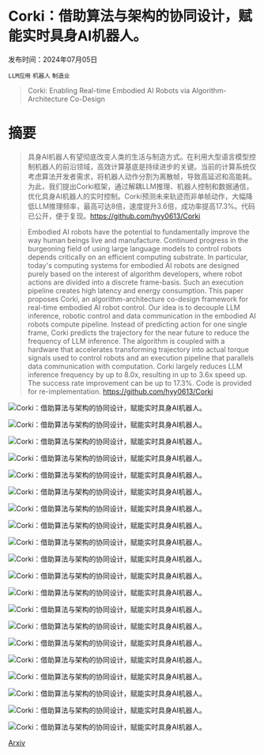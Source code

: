 # Corki：借助算法与架构的协同设计，赋能实时具身AI机器人。

发布时间：2024年07月05日

`LLM应用` `机器人` `制造业`

> Corki: Enabling Real-time Embodied AI Robots via Algorithm-Architecture Co-Design

# 摘要

> 具身AI机器人有望彻底改变人类的生活与制造方式。在利用大型语言模型控制机器人的前沿领域，高效计算基底是持续进步的关键。当前的计算系统仅考虑算法开发者需求，将机器人动作分割为离散帧，导致高延迟和高能耗。为此，我们提出Corki框架，通过解耦LLM推理、机器人控制和数据通信，优化具身AI机器人的实时控制。Corki预测未来轨迹而非单帧动作，大幅降低LLM推理频率，最高可达8倍，速度提升3.6倍，成功率提高17.3%。代码已公开，便于复现。https://github.com/hyy0613/Corki

> Embodied AI robots have the potential to fundamentally improve the way human beings live and manufacture. Continued progress in the burgeoning field of using large language models to control robots depends critically on an efficient computing substrate. In particular, today's computing systems for embodied AI robots are designed purely based on the interest of algorithm developers, where robot actions are divided into a discrete frame-basis. Such an execution pipeline creates high latency and energy consumption. This paper proposes Corki, an algorithm-architecture co-design framework for real-time embodied AI robot control. Our idea is to decouple LLM inference, robotic control and data communication in the embodied AI robots compute pipeline. Instead of predicting action for one single frame, Corki predicts the trajectory for the near future to reduce the frequency of LLM inference. The algorithm is coupled with a hardware that accelerates transforming trajectory into actual torque signals used to control robots and an execution pipeline that parallels data communication with computation. Corki largely reduces LLM inference frequency by up to 8.0x, resulting in up to 3.6x speed up. The success rate improvement can be up to 17.3%. Code is provided for re-implementation. https://github.com/hyy0613/Corki

![Corki：借助算法与架构的协同设计，赋能实时具身AI机器人。](../../../paper_images/2407.04292/x1.png)

![Corki：借助算法与架构的协同设计，赋能实时具身AI机器人。](../../../paper_images/2407.04292/x2.png)

![Corki：借助算法与架构的协同设计，赋能实时具身AI机器人。](../../../paper_images/2407.04292/x3.png)

![Corki：借助算法与架构的协同设计，赋能实时具身AI机器人。](../../../paper_images/2407.04292/x4.png)

![Corki：借助算法与架构的协同设计，赋能实时具身AI机器人。](../../../paper_images/2407.04292/x5.png)

![Corki：借助算法与架构的协同设计，赋能实时具身AI机器人。](../../../paper_images/2407.04292/x6.png)

![Corki：借助算法与架构的协同设计，赋能实时具身AI机器人。](../../../paper_images/2407.04292/x7.png)

![Corki：借助算法与架构的协同设计，赋能实时具身AI机器人。](../../../paper_images/2407.04292/x8.png)

![Corki：借助算法与架构的协同设计，赋能实时具身AI机器人。](../../../paper_images/2407.04292/x9.png)

![Corki：借助算法与架构的协同设计，赋能实时具身AI机器人。](../../../paper_images/2407.04292/x10.png)

![Corki：借助算法与架构的协同设计，赋能实时具身AI机器人。](../../../paper_images/2407.04292/x11.png)

![Corki：借助算法与架构的协同设计，赋能实时具身AI机器人。](../../../paper_images/2407.04292/x12.png)

![Corki：借助算法与架构的协同设计，赋能实时具身AI机器人。](../../../paper_images/2407.04292/x13.png)

![Corki：借助算法与架构的协同设计，赋能实时具身AI机器人。](../../../paper_images/2407.04292/x14.png)

![Corki：借助算法与架构的协同设计，赋能实时具身AI机器人。](../../../paper_images/2407.04292/x15.png)

![Corki：借助算法与架构的协同设计，赋能实时具身AI机器人。](../../../paper_images/2407.04292/x16.png)

![Corki：借助算法与架构的协同设计，赋能实时具身AI机器人。](../../../paper_images/2407.04292/x17.png)

![Corki：借助算法与架构的协同设计，赋能实时具身AI机器人。](../../../paper_images/2407.04292/x18.png)

![Corki：借助算法与架构的协同设计，赋能实时具身AI机器人。](../../../paper_images/2407.04292/x19.png)

![Corki：借助算法与架构的协同设计，赋能实时具身AI机器人。](../../../paper_images/2407.04292/x20.png)

[Arxiv](https://arxiv.org/abs/2407.04292)